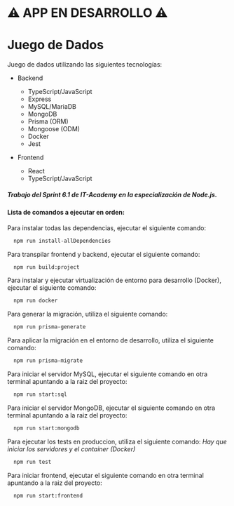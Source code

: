 # ⚠️ APP EN DESARROLLO ⚠️

# Juego de Dados

Juego de dados utilizando las siguientes tecnologías:

- Backend

  - TypeScript/JavaScript
  - Express
  - MySQL/MariaDB
  - MongoDB
  - Prisma (ORM)
  - Mongoose (ODM)
  - Docker
  - Jest

- Frontend

  - React
  - TypeScript/JavaScript

##### Trabajo del Sprint 6.1 de IT-Academy en la especialización de Node.js.

#### Lista de comandos a ejecutar en orden:

Para instalar todas las dependencias, ejecutar el siguiente comando:

```bash
  npm run install-allDependencies
```

Para transpilar frontend y backend, ejecutar el siguiente comando:

```bash
  npm run build:project
```

Para instalar y ejecutar virtualización de entorno para desarrollo (Docker), ejecutar el siguiente comando:

```bash
  npm run docker
```

Para generar la migración, utiliza el siguiente comando:

```bash
  npm run prisma-generate
```

Para aplicar la migración en el entorno de desarrollo, utiliza el siguiente comando:

```bash
  npm run prisma-migrate
```

Para iniciar el servidor MySQL, ejecutar el siguiente comando en otra terminal apuntando a la raiz del proyecto:

```bash
  npm run start:sql
```

Para iniciar el servidor MongoDB, ejecutar el siguiente comando en otra terminal apuntando a la raiz del proyecto:

```bash
  npm run start:mongodb
```

Para ejecutar los tests en produccion, utiliza el siguiente comando:
_Hay que iniciar los servidores y el container (Docker)_

```bash
  npm run test
```

Para iniciar frontend, ejecutar el siguiente comando en otra terminal apuntando a la raiz del proyecto:

```bash
  npm run start:frontend
```
